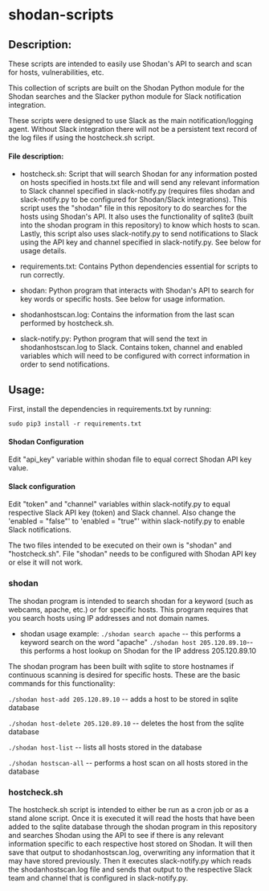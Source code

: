 # shodan-scripts

## Description:
These scripts are intended to easily use Shodan's API to search and scan for hosts, vulnerabilities, etc. 

This collection of scripts are built on the Shodan Python module for the Shodan searches and the Slacker python module for Slack notification integration. 

These scripts were designed to use Slack as the main notification/logging agent. Without Slack integration there will not be a persistent text record of the log files if using the hostcheck.sh script.



#### File description:
- hostcheck.sh: Script that will search Shodan for any information posted on hosts specified in hosts.txt file and will send any relevant information to Slack channel specified in slack-notify.py (requires files shodan and slack-notify.py to be configured for Shodan/Slack integrations). This script uses the "shodan" file in this repository to do searches for the hosts using Shodan's API. It also uses the functionality of sqlite3 (built into the shodan program in this repository) to know which hosts to scan. Lastly, this script also uses slack-notify.py to send notifications to Slack using the API key and channel specified in slack-notify.py. See below for usage details.

- requirements.txt: Contains Python dependencies essential for scripts to run correctly.

- shodan: Python program that interacts with Shodan's API to search for key words or specific hosts. See below for usage information.

- shodanhostscan.log: Contains the information from the last scan performed by hostcheck.sh.

- slack-notify.py: Python program that will send the text in shodanhostscan.log to Slack. Contains token, channel and enabled variables which will need to be configured with correct information in order to send notifications.


## Usage:
First, install the dependencies in requirements.txt by running:

`sudo pip3 install -r requirements.txt`


#### Shodan Configuration
Edit "api_key" variable within shodan file to equal correct Shodan API key value.

#### Slack configuration
Edit "token" and "channel" variables within slack-notify.py to equal respective Slack API key (token) and Slack channel. Also change the 'enabled = "false"' to 'enabled = "true"' within slack-notify.py to enable Slack notifications.

The two files intended to be executed on their own is "shodan" and "hostcheck.sh". File "shodan" needs to be configured with Shodan API key or else it will not work.

### shodan
The shodan program is intended to search shodan for a keyword (such as webcams, apache, etc.) or for specific hosts. This program requires that you search hosts using IP addresses and not domain names.

- shodan usage example:
`./shodan search apache` -- this performs a keyword search on the word "apache"
`./shodan host 205.120.89.10`-- this performs a host lookup on Shodan for the IP address 205.120.89.10

The shodan program has been built with sqlite to store hostnames if continuous scanning is desired for specific hosts. These are the basic commands for this functionality:

`./shodan host-add 205.120.89.10` -- adds a host to be stored in sqlite database

`./shodan host-delete 205.120.89.10` -- deletes the host from the sqlite database

`./shodan host-list` -- lists all hosts stored in the database

`./shodan hostscan-all` -- performs a host scan on all hosts stored in the database

### hostcheck.sh
The hostcheck.sh script is intended to either be run as a cron job or as a stand alone script. Once it is executed it will read the hosts that have been added to the sqlite database through the shodan program in this repository and searches Shodan using the API to see if there is any relevant information specific to each respective host stored on Shodan. It will then save that output to shodanhostscan.log, overwriting any information that it may have stored previously. Then it executes slack-notify.py which reads the shodanhostscan.log file and sends that output to the respective Slack team and channel that is configured in slack-notify.py. 

